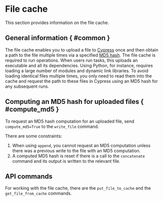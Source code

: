 # File cache

This section provides information on the file cache.

## General information { #common }

The file cache enables you to upload a file to [Cypress](../../../user-guide/storage/cypress.md) once and then obtain a path to the file multiple times via a specified [MD5 hash](https://en.wikipedia.org/wiki/MD5).
The file cache is required to run operations. When users run tasks, this uploads an executable and all its dependencies.
Using Python, for instance, requires loading a large number of modules and dynamic link libraries. To avoid loading identical files multiple times, you only need to read them into the cache and request the path to these files in Cypress using an MD5 hash for any subsequent runs.

## Computing an MD5 hash for uploaded files { #compute_md5 }

To request an MD5 hash computation for an uploaded file, send `compute_md5=True` to the `write_file` command.

There are some constraints:

1. When using `append`, you cannot request an MD5 computation unless there was a previous write to the file with an MD5 computation.
2. A computed MD5 hash is reset if there is a call to the `concatenate` command and its output is written to the relevant file.

## API commands

For working with the file cache, there are the `put_file_to_cache` and the `get_file_from_cache` commands.
